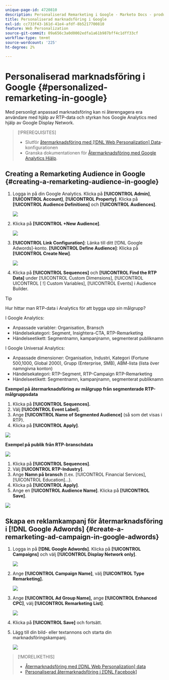 ```yaml
---
unique-page-id: 4720810
description: Personaliserad Remarketing i Google - Marketo Docs - produktdokumentation
title: Personaliserad marknadsföring i Google
exl-id: cc733f43-161d-41e4-afdf-8b5217700810
feature: Web Personalization
source-git-commit: 09a656c3a0d0002edfa1a61b987bff4c1dff33cf
workflow-type: tm+mt
source-wordcount: '225'
ht-degree: 2%

---
```


# Personaliserad marknadsföring i Google {#personalized-remarketing-in-google}

Med personligt anpassad marknadsföring kan ni återengagera era användare med hjälp av RTP-data och styrkan hos Google Analytics med hjälp av Google Display Network.

>[!PREREQUISITES]
>
>* Slutför [återmarknadsföring med  [!DNL Web Personalization] Data](/help/marketo/product-docs/web-personalization/website-retargeting/retargeting-with-web-personalization-data.md)-konfigurationen
>* Granska dokumentationen för [Återmarknadsföring med Google Analytics Hjälp](https://support.google.com/analytics/topic/2611283?hl=en&ref_topic=3413645).

## Creating a Remarketing Audience in Google {#creating-a-remarketing-audience-in-google}

1. Logga in på din Google Analytics. Klicka på **[!UICONTROL Admin]**, **[!UICONTROL Account]**, **[!UICONTROL Property]**. Klicka på **[!UICONTROL Audience Definitions]** och **[!UICONTROL Audiences]**.

   ![](assets/remarketing-ga-screenshots.jpg)

1. Klicka på **[!UICONTROL +New Audience]**.

   ![](assets/image2015-1-15-17-3a26-3a40.png)

1. **[!UICONTROL Link Configuration]**: Länka till ditt [!DNL Google Adwords]-konto. **[!UICONTROL Define Audience]**: Klicka på **[!UICONTROL Create New]**.

   ![](assets/image2015-1-15-17-3a32-3a4.png)

1. Klicka på **[!UICONTROL Sequences]** och **[!UICONTROL Find the RTP Data]** under [!UICONTROL Custom Dimensions], [!UICONTROL UICONTROL [ !] Custom Variables], [!UICONTROL Events] i Audience Builder.

>[!TIP]
>
>Hur hittar man RTP-data i Analytics för att bygga upp sin målgrupp?
>
>I Google Analytics:
>
>* Anpassade variabler: Organisation, Bransch
>* Händelsekategori: Segment, Insightera-CTA, RTP-Remarketing
>* Händelseetikett: Segmentnamn, kampanjnamn, segmenterat publiknamn
>
>I Google Universal Analytics:
>
>* Anpassade dimensioner: Organisation, Industri, Kategori (Fortune 500,1000, Global 2000), Grupp (Enterprise, SMB), ABM-lista (lista över namngivna konton)
>* Händelsekategori: RTP-Segment, RTP-Campaign RTP-Remarketing
>* Händelseetikett: Segmentnamn, kampanjnamn, segmenterat publiknamn

**Exempel på återmarknadsföring av målgrupp från segmenterade RTP-målgruppsdata**

1. Klicka på **[!UICONTROL Sequences].**
1. Välj **[!UICONTROL Event Label].**
1. Ange **[!UICONTROL Name of Segmented Audience]** (så som det visas i RTP).
1. Klicka på **[!UICONTROL Apply]**.

![](assets/image2015-2-10-14-3a51-3a43.png)

**Exempel på publik från RTP-branschdata**

![](assets/image2015-1-15-17-3a36-3a5.png)

1. Klicka på **[!UICONTROL Sequences]**.
1. Välj **[!UICONTROL RTP-Industry]**.
1. Ange **Namn på bransch** (t.ex. [!UICONTROL Financial Services], [!UICONTROL Education]...).
1. Klicka på **[!UICONTROL Apply]**.
1. Ange en **[!UICONTROL Audience Name]**. Klicka på **[!UICONTROL Save]**.

![](assets/image2015-1-15-18-3a29-3a16.png)

## Skapa en reklamkampanj för återmarknadsföring i [!DNL Google Adwords] {#create-a-remarketing-ad-campaign-in-google-adwords}

1. Logga in på **[!DNL Google Adwords]**. Klicka på **[!UICONTROL Campaigns]** och välj **[!UICONTROL Display Network only]**.

   ![](assets/image2015-1-15-18-3a31-3a58.png)

1. Ange **[!UICONTROL Campaign Name]**, välj **[!UICONTROL Type Remarketing].**

   ![](assets/image2015-1-15-18-3a35-3a7.png)

1. Ange **[!UICONTROL Ad Group Name],** ange **[!UICONTROL Enhanced CPC]**, välj **[!UICONTROL Remarketing List]**.

   ![](assets/image2015-1-15-18-3a51-3a57.png)

1. Klicka på **[!UICONTROL Save]** och fortsätt.
1. Lägg till din bild- eller textannons och starta din marknadsföringskampanj.

   ![](assets/image2015-1-15-18-3a47-3a21.png)

>[!MORELIKETHIS]
>
>* [Återmarknadsföring med  [!DNL Web Personalization] data](/help/marketo/product-docs/web-personalization/website-retargeting/retargeting-with-web-personalization-data.md)
>* [Personaliserad återmarknadsföring i [!DNL Facebook]](/help/marketo/product-docs/web-personalization/website-retargeting/personalized-remarketing-in-facebook.md)
